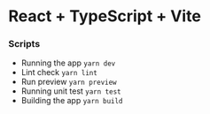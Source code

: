 # React + TypeScript + Vite

### Scripts

- Running the app `yarn dev`
- Lint check `yarn lint`
- Run preview `yarn preview`
- Running unit test `yarn test`
- Building the app `yarn build`
